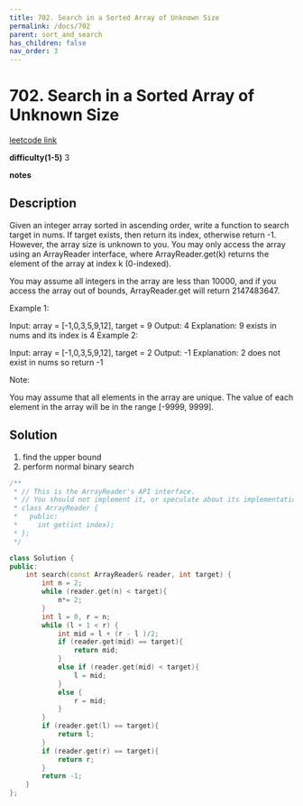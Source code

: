 ```yaml
---
title: 702. Search in a Sorted Array of Unknown Size
permalink: /docs/702
parent: sort_and_search
has_children: false
nav_order: 3
---
```

# 702. Search in a Sorted Array of Unknown Size
[leetcode link](https://leetcode.com/problems/search-in-a-sorted-array-of-unknown-size/)

**difficulty(1-5)** 
3

**notes**   


## Description
Given an integer array sorted in ascending order, write a function to search target in nums.  If target exists, then return its index, otherwise return -1. However, the array size is unknown to you. You may only access the array using an ArrayReader interface, where ArrayReader.get(k) returns the element of the array at index k (0-indexed).

You may assume all integers in the array are less than 10000, and if you access the array out of bounds, ArrayReader.get will return 2147483647.

 

Example 1:

Input: array = [-1,0,3,5,9,12], target = 9
Output: 4
Explanation: 9 exists in nums and its index is 4
Example 2:

Input: array = [-1,0,3,5,9,12], target = 2
Output: -1
Explanation: 2 does not exist in nums so return -1
 

Note:

You may assume that all elements in the array are unique.
The value of each element in the array will be in the range [-9999, 9999].

## Solution
1. find the upper bound
2. perform normal binary search


```c++
/**
 * // This is the ArrayReader's API interface.
 * // You should not implement it, or speculate about its implementation
 * class ArrayReader {
 *   public:
 *     int get(int index);
 * };
 */

class Solution {
public:
    int search(const ArrayReader& reader, int target) {
        int n = 2; 
        while (reader.get(n) < target){
            n*= 2;
        }
        int l = 0, r = n;
        while (l + 1 < r) {
            int mid = l + (r - l )/2;
            if (reader.get(mid) == target){
                return mid;
            }
            else if (reader.get(mid) < target){
                l = mid;
            }
            else {
                r = mid;
            }
        }
        if (reader.get(l) == target){
            return l;
        }
        if (reader.get(r) == target){
            return r;
        }
        return -1;
    }
};
```


<!-- 
Default label
{: .label }

Blue label
{: .label .label-blue }

Stable
{: .label .label-green }

New release
{: .label .label-purple }

Coming soon
{: .label .label-yellow }

Deprecated
{: .label .label-red } -->
